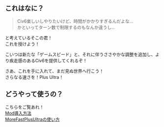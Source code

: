 ## これはなに？
> Civ6楽しいしやりたいけど、時間がかかりすぎるんだよな...  
> かといってターン数で制限するのもなんか違うし...

と考えているそこの君！  
これを授けよう！  
  
こいつは新たな「ゲームスピード」と、それに伴うささやかな調整を追加し、より疾走感のあるCiv6を提供してくれるぞ！  
  
さあ、これを手に入れて、まだ見ぬ世界へ行こう！  
さらなる速さを！Plus Ultra！  

## どうやって使うの？
こちらをご覧あれ！  
[Mod導入方法](https://github.com/PublicTsukun/MoreFastPlusUltra/wiki/Mod%E5%B0%8E%E5%85%A5%E6%96%B9%E6%B3%95)  
[MoreFastPlusUltraの使い方](https://github.com/PublicTsukun/MoreFastPlusUltra/wiki/MoreFastPlusUltra%E3%81%AE%E4%BD%BF%E3%81%84%E6%96%B9)
